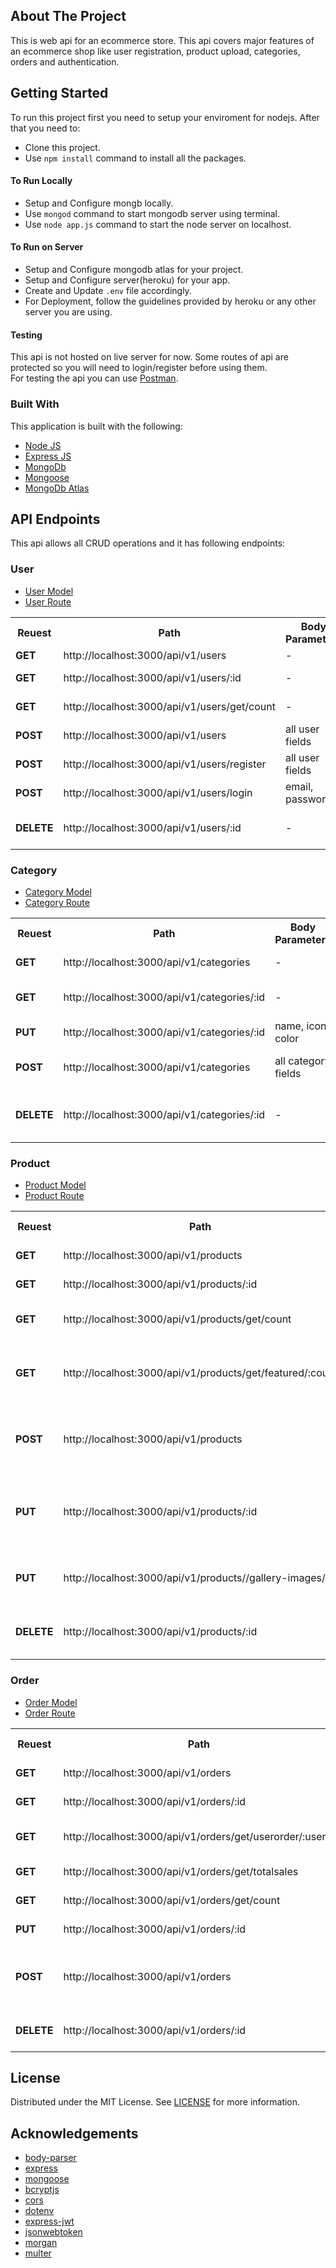 <!-- ABOUT THE PROJECT -->
## About The Project
This is web api for an ecommerce store. This api covers major features of an ecommerce shop like user registration, product upload, categories, orders and authentication.

<!-- GETTING STARTED -->
## Getting Started
To run this project first you need to setup your enviroment for nodejs. After that you need to:
* Clone this project.
* Use `npm install` command to install all the packages.

#### To Run Locally
* Setup and Configure mongb locally.
* Use `mongod` command to start mongodb server using terminal.
* Use `node app.js` command to start the node server on localhost.

#### To Run on Server
* Setup and Configure mongodb atlas for your project.
* Setup and Configure server(heroku) for your app.
* Create and Update `.env` file accordingly.
* For Deployment, follow the guidelines provided by heroku or any other server you are using.

#### Testing

This api is not hosted on live server for now. Some routes of api are protected so you will need to login/register before using them. <br/>For testing the api you can use [Postman](https://www.postman.com/).

### Built With
This application is built with the following:
* [Node JS](https://nodejs.org/en/)
* [Express JS](https://expressjs.com/)
* [MongoDb](https://www.mongodb.com/)
* [Mongoose](https://mongoosejs.com/)
* [MongoDb Atlas](https://www.mongodb.com/cloud/atlas)


<!-- API Endpoints -->
## API Endpoints
This api allows all CRUD operations and it has following endpoints:

### User
* [User Model](https://github.com/UmarNawaz33/eshop-web-api/blob/main/models/user.js) 
* [User Route](https://github.com/UmarNawaz33/eshop-web-api/blob/main/routes/users.js)

<table>
  <tr> <th>Reuest</th> <th>Path</th> <th>Body Parameters</th> <th>Request Parameters</th> <th>Explanation</th> </tr>
  <tr> <td><b>GET</b></td> <td>http://localhost:3000/api/v1/users</td> <td>-</td> <td>-</td> <td>get all users</td> </tr>
  <tr> <td><b>GET</b></td> <td>http://localhost:3000/api/v1/users/:id</td> <td>-</td> <td>user id</td> <td>get user with id</td> </tr>
  <tr> <td><b>GET</b></td> <td>http://localhost:3000/api/v1/users/get/count</td> <td>-</td> <td>-</td> <td>get user count</td> </tr>
  <tr> <td><b>POST</b></td> <td>http://localhost:3000/api/v1/users</td> <td>all user fields</td> <td>-</td> <td>add user to database</td> </tr>
  <tr> <td><b>POST</b></td> <td>http://localhost:3000/api/v1/users/register</td> <td>all user fields</td> <td>-</td> <td>register a user</td> </tr>
  <tr> <td><b>POST</b></td> <td>http://localhost:3000/api/v1/users/login</td> <td>email, password</td> <td>-</td> <td>user login</td> </tr>
  <tr> <td><b>DELETE</b></td> <td>http://localhost:3000/api/v1/users/:id</td> <td>-</td> <td>user id</td> <td>delete user with specified id</td></tr>
</table>

### Category
* [Category Model](https://github.com/UmarNawaz33/eshop-web-api/blob/main/models/category.js) 
* [Category Route](https://github.com/UmarNawaz33/eshop-web-api/blob/main/routes/categories.js)

<table>
  <tr> <th>Reuest</th> <th>Path</th> <th>Body Parameters</th> <th>Request Parameters</th> <th>Explanation</th> </tr>
  <tr> <td><b>GET</b></td> <td>http://localhost:3000/api/v1/categories</td> <td>-</td> <td>-</td> <td>get all categories</td> </tr>
  <tr> <td><b>GET</b></td> <td>http://localhost:3000/api/v1/categories/:id</td> <td>-</td> <td>category id</td> <td>get category with id</td> </tr>
  <tr> <td><b>PUT</b></td> <td>http://localhost:3000/api/v1/categories/:id</td> <td>name, icon, color</td> <td>category id</td> <td>update category</td> </tr>
  <tr> <td><b>POST</b></td> <td>http://localhost:3000/api/v1/categories</td> <td>all category fields</td> <td>-</td> <td>add category to database</td> </tr>
  <tr> <td><b>DELETE</b></td> <td>http://localhost:3000/api/v1/categories/:id</td> <td>-</td> <td>category id</td> <td>delete category with specified id</td></tr>
</table>

### Product
* [Product Model](https://github.com/UmarNawaz33/eshop-web-api/blob/main/models/product.js) 
* [Product Route](https://github.com/UmarNawaz33/eshop-web-api/blob/main/routes/products.js)

<table>
  <tr> <th>Reuest</th> <th>Path</th> <th>Body Parameters</th> <th>Request Parameters</th> <th>Explanation</th> </tr>
  <tr> <td><b>GET</b></td> <td>http://localhost:3000/api/v1/products</td> <td>-</td> <td>-</td> <td>get all products</td> </tr>
  <tr> <td><b>GET</b></td> <td>http://localhost:3000/api/v1/products/:id</td> <td>-</td> <td>id</td> <td>get product with id</td> </tr>
  <tr> <td><b>GET</b></td> <td>http://localhost:3000/api/v1/products/get/count</td> <td>-</td> <td>-</td> <td>get total product count</td> </tr>
  <tr> <td><b>GET</b></td> <td>http://localhost:3000/api/v1/products/get/featured/:count</td> <td>-</td> <td>count</td> <td>get specified number of featured product</td> </tr>
  <tr> <td><b>POST</b></td> <td>http://localhost:3000/api/v1/products</td> <td>all product fields, (product image upload)</td> <td>-</td> <td>add product to database</td> </tr>
  <tr> <td><b>PUT</b></td> <td>http://localhost:3000/api/v1/products/:id</td> <td>category id, all product field, (product image upload)</td> <td>product id</td> <td>update product</td> </tr>
  <tr> <td><b>PUT</b></td> <td>http://localhost:3000/api/v1/products//gallery-images/:id</td> <td>multiple product images upload</td> <td>product id</td> <td>add gallery images of product</td> </tr>
  <tr> <td><b>DELETE</b></td> <td>http://localhost:3000/api/v1/products/:id</td> <td>-</td> <td>product id</td> <td>delete product with specified id</td></tr>
</table>

### Order
* [Order Model](https://github.com/UmarNawaz33/eshop-web-api/blob/main/models/order.js) 
* [Order Route](https://github.com/UmarNawaz33/eshop-web-api/blob/main/routes/orders.js)

<table>
  <tr> <th>Reuest</th> <th>Path</th> <th>Body Parameters</th> <th>Request Parameters</th> <th>Explanation</th> </tr>
  <tr> <td><b>GET</b></td> <td>http://localhost:3000/api/v1/orders</td> <td>-</td> <td>-</td> <td>get all orders</td> </tr>
  <tr> <td><b>GET</b></td> <td>http://localhost:3000/api/v1/orders/:id</td> <td>-</td> <td>order id</td> <td>get order with id</td> </tr>
  <tr> <td><b>GET</b></td> <td>http://localhost:3000/api/v1/orders/get/userorder/:userid</td> <td>-</td> <td>user id</td> <td>get all order of specific user</td> </tr>
  <tr> <td><b>GET</b></td> <td>http://localhost:3000/api/v1/orders/get/totalsales</td> <td>-</td> <td>-</td> <td>get total sales</td> </tr>
  <tr> <td><b>GET</b></td> <td>http://localhost:3000/api/v1/orders/get/count</td> <td>-</td> <td>-</td> <td>get order count</td> </tr>
  <tr> <td><b>PUT</b></td> <td>http://localhost:3000/api/v1/orders/:id</td> <td>status</td> <td>order id</td> <td>update order status</td> </tr>
  <tr> <td><b>POST</b></td> <td>http://localhost:3000/api/v1/orders</td> <td>all order fields, product, product quantity</td> <td>-</td> <td>add order to database</td> </tr>
  <tr> <td><b>DELETE</b></td> <td>http://localhost:3000/api/v1/orders/:id</td> <td>-</td> <td>order id</td> <td>delete order with specified id</td></tr>
</table>


<!-- LICENSE -->
## License

Distributed under the MIT License. See [LICENSE](https://github.com/UmarNawaz33/eshop-web-api/blob/main/LICENSE) for more information.

<!-- ACKNOWLEDGEMENTS -->
## Acknowledgements
* [body-parser](https://www.npmjs.com/package/body-parser)
* [express](https://www.npmjs.com/package/express)
* [mongoose](https://www.npmjs.com/package/mongoose)
* [bcryptjs](https://www.npmjs.com/package/bcryptjs)
* [cors](https://www.npmjs.com/package/cors)
* [dotenv](https://www.npmjs.com/package/dotenv)
* [express-jwt](https://www.npmjs.com/package/express-jwt)
* [jsonwebtoken](https://www.npmjs.com/package/jsonwebtoken)
* [morgan](https://www.npmjs.com/package/morgan)
* [multer](https://www.npmjs.com/package/multer)



